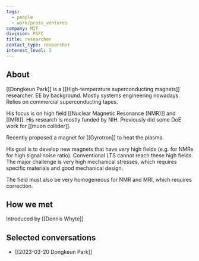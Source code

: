 ```yaml
---
tags:
  - people
  - work/proto_ventures
company: MIT
division: PSFC
title: researcher
contact_type: researcher
interest_level: 3
---
```

## About
[[Dongkeun Park]] is a [[High-temperature superconducting magnets]] researcher. EE by background. Mostly systems engineering nowadays. Relies on commercial superconducting tapes. 

His focus is on high field [[Nuclear Magnetic Resonance (NMR)]] and [[MRI]]. His research is mostly funded by NIH. Previously did some DoE work for [[muon collider]].

Recently proposed a magnet for [[Gyrotron]] to heat the plasma. 

His goal is to develop new magnets that have very high fields (e.g. for NMRs for high signal:noise ratio). Conventional LTS cannot reach these high fields. The major challenge is very high mechanical stresses, which requires specific materials and good mechanical design.

The field must also be very homogeneous for NMR and MRI, which requires correction.

## How we met
Introduced by [[Dennis Whyte]]

## Selected conversations
- [[2023-03-20 Dongkeun Park]]